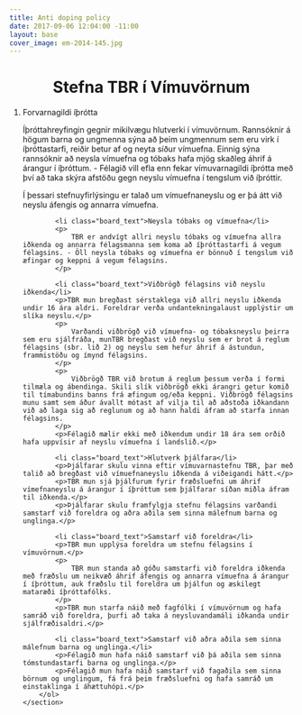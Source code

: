 ```yaml
---
title: Anti doping policy
date: 2017-09-06 12:04:00 -11:00
layout: base
cover_image: em-2014-145.jpg
---
```


<head>
	<link href='http://fonts.googleapis.com/css?family=Lobster' rel='stylesheet' type='text/css'>
</head>
<body>
	<h1 class="board_text" align="center">Stefna TBR í Vímuvörnum</h1>
	<section class="long_text">	
		<ol>
			<li class="board_text">Forvarnagildi íþrótta</li>
			<p>
				Íþróttahreyfingin gegnir mikilvægu hlutverki í vímuvörnum. Rannsóknir á högum barna og ungmenna sýna að þeim ungmennum sem eru virk í íþróttastarfi, reiðir betur af og neyta síður vímuefna. Einnig sýna rannsóknir að neysla vímuefna og tóbaks hafa mjög skaðleg áhrif á árangur í íþróttum. - Félagið vill efla enn fekar vímuvarnagildi íþrótta með því að taka skýra afstöðu gegn neyslu vímuefna í tengslum við íþróttir.
			</p>
			<p>Í þessari stefnuyfirlýsingu er talað um vímuefnaneyslu og er þá átt við neyslu áfengis og annarra vímuefna.</p>
			
			<li class="board_text">Neysla tóbaks og vímuefna</li>
			<p>
				TBR er andvígt allri neyslu tóbaks og vímuefna allra iðkenda og annarra félagsmanna sem koma að íþróttastarfi á vegum félagsins. - Öll neysla tóbaks og vímuefna er bönnuð í tengslum við æfingar og keppni á vegum félagsins.
			</p>
			
			<li class="board_text">Viðbrögð félagsins við neyslu iðkenda</li>
			<p>TBR mun bregðast sérstaklega við allri neyslu iðkenda undir 16 ára aldri. Foreldrar verða undantekningalaust upplýstir um slíka neyslu.</p>
			<p>
				Varðandi viðbrögð við vímuefna- og tóbaksneyslu þeirra sem eru sjálfráða, munTBR bregðast við neyslu sem er brot á reglum félagsins (sbr. lið 2) og neyslu sem hefur áhrif á ástundun, frammistöðu og ímynd félagsins.
			</p>
			<p>	
				Viðbrögð TBR við brotum á reglum þessum verða í formi tilmæla og ábendinga. Skili slík viðbrögð ekki árangri getur komið til tímabundins banns frá æfingum og/eða keppni. Viðbrögð félagsins munu samt sem áður ávallt mótast af vilja til að aðstoða iðkandann við að laga sig að reglunum og að hann haldi áfram að starfa innan félagsins.
			</p>
			<p>Félagið mælir ekki með iðkendum undir 18 ára sem orðið hafa uppvísir af neyslu vímuefna í landslið.</p>
			
			<li class="board_text">Hlutverk þjálfara</li>
			<p>Þjálfarar skulu vinna eftir vímuvarnastefnu TBR, þar með talið að bregðast við vímuefnaneyslu iðkenda á viðeigandi hátt.</p>
			<p>TBR mun sjá þjálfurum fyrir fræðsluefni um áhrif vímefnaneyslu á árangur í íþróttum sem þjálfarar síðan miðla áfram til iðkenda.</p>
			<p>Þjálfarar skulu framfylgja stefnu félagsins varðandi samstarf við foreldra og aðra aðila sem sinna málefnum barna og unglinga.</p>
			
			<li class="board_text">Samstarf við foreldra</li>
			<p>TBR mun upplýsa foreldra um stefnu félagsins í vímuvörnum.</p>
			<p>
				TBR mun standa að góðu samstarfi við foreldra iðkenda með fræðslu um neikvæð áhrif áfengis og annarra vímuefna á árangur í íþróttum, auk fræðslu til foreldra um þjálfun og æskilegt mataræði íþróttafólks.
			</p>
			<p>TBR mun starfa náið með fagfólki í vímuvörnum og hafa samráð við foreldra, þurfi að taka á neysluvandamáli iðkanda undir sjálfræðisaldri.</p>
			
			<li class="board_text">Samstarf við aðra aðila sem sinna málefnum barna og unglinga.</li>
			<p>Félagið mun hafa náið samstarf við þá aðila sem sinna tómstundastarfi barna og unglinga.</p>
			<p>Félagið mun hafa náið samstarf við fagaðila sem sinna börnum og unglingum, fá frá þeim fræðsluefni og hafa samráð um einstaklinga í áhættuhópi.</p>	
		</ol>
	</section>
</body>